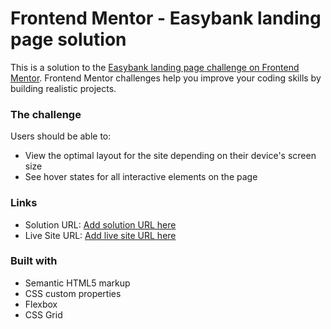 # Frontend Mentor - Easybank landing page solution

This is a solution to the [Easybank landing page challenge on Frontend Mentor](https://www.frontendmentor.io/challenges/easybank-landing-page-WaUhkoDN). Frontend Mentor challenges help you improve your coding skills by building realistic projects.

### The challenge

Users should be able to:

-   View the optimal layout for the site depending on their device's screen size
-   See hover states for all interactive elements on the page

### Links

-   Solution URL: [Add solution URL here](https://github.com/adram3l3ch/Easybank-Landing-Page)
-   Live Site URL: [Add live site URL here](https://adramelech-easybank-landing-page.netlify.app/)

### Built with

-   Semantic HTML5 markup
-   CSS custom properties
-   Flexbox
-   CSS Grid
